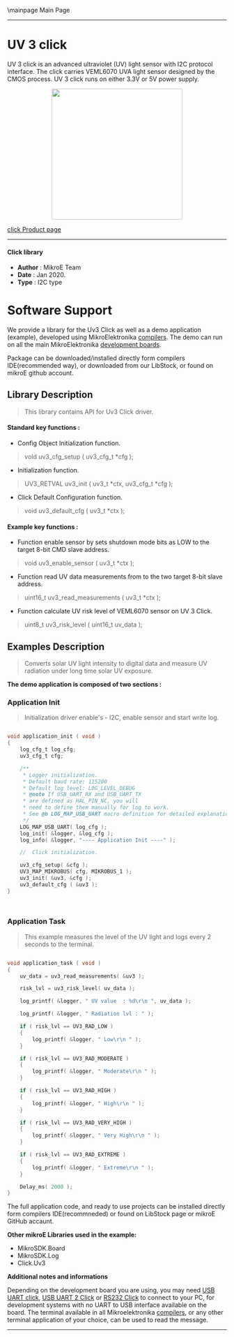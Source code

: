 \mainpage Main Page
 
 

---
# UV 3 click

UV 3 click is an advanced ultraviolet (UV) light sensor with I2C protocol interface. The click carries VEML6070 UVA light sensor designed by the CMOS process. UV 3 click runs on either 3.3V or 5V power supply.

<p align="center">
  <img src="https://download.mikroe.com/images/click_for_ide/uv3_click.png" height=300px>
</p>

[click Product page](https://www.mikroe.com/uv-3-click)

---


#### Click library 

- **Author**        : MikroE Team
- **Date**          : Jan 2020.
- **Type**          : I2C type


# Software Support

We provide a library for the Uv3 Click 
as well as a demo application (example), developed using MikroElektronika 
[compilers](https://shop.mikroe.com/compilers). 
The demo can run on all the main MikroElektronika [development boards](https://shop.mikroe.com/development-boards).

Package can be downloaded/installed directly form compilers IDE(recommended way), or downloaded from our LibStock, or found on mikroE github account. 

## Library Description

> This library contains API for Uv3 Click driver.

#### Standard key functions :

- Config Object Initialization function.
> void uv3_cfg_setup ( uv3_cfg_t *cfg ); 
 
- Initialization function.
> UV3_RETVAL uv3_init ( uv3_t *ctx, uv3_cfg_t *cfg );

- Click Default Configuration function.
> void uv3_default_cfg ( uv3_t *ctx );


#### Example key functions :

- Function enable sensor by sets shutdown mode bits as LOW to the target 8-bit CMD slave address.
> void uv3_enable_sensor ( uv3_t *ctx );
 
- Function read UV data measurements from to the two target 8-bit slave address.
> uint16_t uv3_read_measurements ( uv3_t *ctx );

- Function calculate UV risk level of VEML6070 sensor on UV 3 Click.
> uint8_t uv3_risk_level ( uint16_t uv_data );

## Examples Description

> Converts solar UV light intensity to digital data and measure UV radiation under long time solar UV exposure. 

**The demo application is composed of two sections :**

### Application Init 

> Initialization driver enable's - I2C, enable sensor and start write log. 

```c

void application_init ( void )
{
    log_cfg_t log_cfg;
    uv3_cfg_t cfg;

    /** 
     * Logger initialization.
     * Default baud rate: 115200
     * Default log level: LOG_LEVEL_DEBUG
     * @note If USB_UART_RX and USB_UART_TX 
     * are defined as HAL_PIN_NC, you will 
     * need to define them manually for log to work. 
     * See @b LOG_MAP_USB_UART macro definition for detailed explanation.
     */
    LOG_MAP_USB_UART( log_cfg );
    log_init( &logger, &log_cfg );
    log_info( &logger, "---- Application Init ----" );

    //  Click initialization.

    uv3_cfg_setup( &cfg );
    UV3_MAP_MIKROBUS( cfg, MIKROBUS_1 );
    uv3_init( &uv3, &cfg );
    uv3_default_cfg ( &uv3 );
}

  
```

### Application Task

> This example measures the level of the UV light and logs every 2 seconds to the terminal.

```c

void application_task ( void )
{
    uv_data = uv3_read_measurements( &uv3 );

    risk_lvl = uv3_risk_level( uv_data );

    log_printf( &logger, " UV value  : %d\r\n ", uv_data );

    log_printf( &logger, " Radiation lvl : " );

    if ( risk_lvl == UV3_RAD_LOW )
    {
        log_printf( &logger, " Low\r\n " );
    }

    if ( risk_lvl == UV3_RAD_MODERATE )
    {
        log_printf( &logger, " Moderate\r\n " );
    }

    if ( risk_lvl == UV3_RAD_HIGH )
    {
        log_printf( &logger, " High\r\n " );
    }

    if ( risk_lvl == UV3_RAD_VERY_HIGH )
    {
        log_printf( &logger, " Very High\r\n " );
    }

    if ( risk_lvl == UV3_RAD_EXTREME )
    {
        log_printf( &logger, " Extreme\r\n " );
    }

    Delay_ms( 2000 );
}

```


The full application code, and ready to use projects can be  installed directly form compilers IDE(recommneded) or found on LibStock page or mikroE GitHub accaunt.

**Other mikroE Libraries used in the example:** 

- MikroSDK.Board
- MikroSDK.Log
- Click.Uv3

**Additional notes and informations**

Depending on the development board you are using, you may need 
[USB UART click](https://shop.mikroe.com/usb-uart-click), 
[USB UART 2 Click](https://shop.mikroe.com/usb-uart-2-click) or 
[RS232 Click](https://shop.mikroe.com/rs232-click) to connect to your PC, for 
development systems with no UART to USB interface available on the board. The 
terminal available in all Mikroelektronika 
[compilers](https://shop.mikroe.com/compilers), or any other terminal application 
of your choice, can be used to read the message.



---
